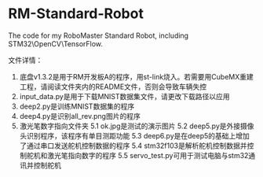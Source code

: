 # RM-Standard-Robot
The code for my RoboMaster Standard Robot, including STM32\OpenCV\TensorFlow.

文件详情：
1. 底盘v1.3.2是用于RM开发板A的程序，用st-link烧入。若需要用CubeMX重建工程，请阅读文件夹内的README文件，否则会导致车辆失控
2. input_data.py是用于下载MNIST数据集文件，请更改下载路径以应用
3. deep2.py是训练MNIST数据集的程序
4. deep4.py是识别all_rev.png图片的程序
5. 激光笔数字指向文件夹
   5.1 ok.jpg是测试的演示图片
   5.2 deep5.py是外接摄像头识别程序，该程序有单目测距功能
   5.3 deep6.py是在deep5的基础上增加了通过串口发送舵机控制数据的程序
   5.4 stm32f103是解析舵机控制数据并控制舵机和激光笔指向数字的程序
   5.5 servo_test.py可用于测试电脑与stm32通讯并控制舵机
